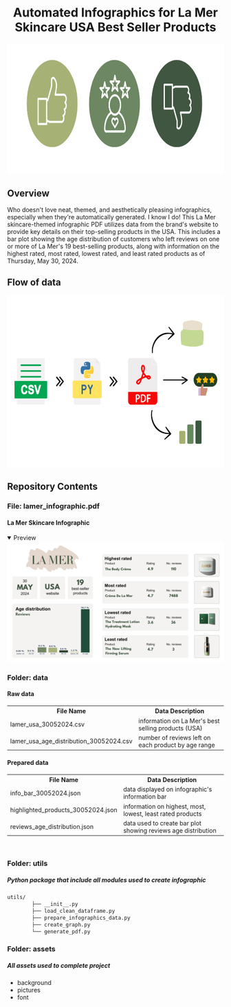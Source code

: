 <h1 align="center">
	Automated Infographics for La Mer Skincare USA Best Seller Products
</h1>

<h3 align="center">
	<img src="https://github.com/DOCUVESTA/la-mer-usa-skincare-infographics/blob/07cc64ce4f9ddfd3eff3ee7a499089b196a451e0/assets/header.png" width=850" height="300"/>
</h3>

## Overview
Who doesn't love neat, themed, and aesthetically pleasing infographics, especially when they're automatically generated. I know I do! This La Mer skincare-themed infographic PDF utilizes data from the brand's website to provide key details on their top-selling products in the USA. This includes a bar plot showing the age distribution of customers who left reviews on one or more of La Mer's 19 best-selling products, along with information on the highest rated, most rated, lowest rated, and least rated products as of Thursday, May 30, 2024.
<br>

## Flow of data
<div align="center"">
  <img src="https://github.com/DOCUVESTA/la-mer-usa-skincare-infographics/blob/d75ef212668ef2dbbd28252fbaf2bab02416bf8d/assets/flow_of_data.png" alt="flow" width="680" height="400" />
</div>



## Repository Contents
### File: lamer_infographic.pdf
#### La Mer Skincare Infographic
<details open>
<summary>Preview</summary>
<div align="center"">
  <img src="https://github.com/DOCUVESTA/la-mer-usa-skincare-infographics/blob/9bb4c7af98e3c3b66360a342f78d465d3bea4c53/assets/preview_infographic.png" alt="preview"/>
</div>
</details>

### Folder: data
#### Raw data
<table style="width:100%">
    <tr>
        <th>File Name</th>
        <th>Data Description</th>
    </tr>
    <tr>
        <td>lamer_usa_30052024.csv</td>
        <td>information on La Mer's best selling products (USA)</td>
    </tr>
    <tr>
        <td>lamer_usa_age_distribution_30052024.csv</td>
        <td>number of reviews left on each product by age range</td>
    </tr>
</table>

#### Prepared data
<table style="width:100%">
    <tr>
        <th>File Name</th>
        <th>Data Description</th>
    </tr>
    <tr>
        <td>info_bar_30052024.json</td>
        <td>data displayed on infographic's information bar</td>
    </tr>
    <tr>
        <td>highlighted_products_30052024.json</td>
        <td>information on highest, most, lowest, least rated products</td>
    </tr>
    <tr>
        <td>reviews_age_distribution.json</td>
        <td>data used to create bar plot showing reviews age distribution </td>
    </tr>
</table>
<br>

### Folder: utils
##### Python package that include all modules used to create infographic
```
utils/
        ├── __init__.py
        ├── load_clean_dataframe.py
        ├── prepare_infographics_data.py
        ├── create_graph.py
        └── generate_pdf.py

```


### Folder: assets
##### All assets used to complete project
- background
- pictures
- font


